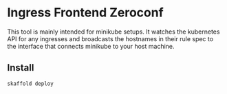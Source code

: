 # Ingress Frontend Zeroconf

This tool is mainly intended for minikube setups. It watches the kubernetes API
for any ingresses and broadcasts the hostnames in their rule spec
to the interface that connects minikube to your host machine.

## Install

`skaffold deploy`
